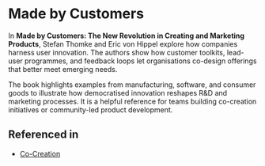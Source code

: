 # Made by Customers

In **Made by Customers: The New Revolution in Creating and Marketing Products**, Stefan Thomke and Eric von Hippel explore how companies harness user innovation. The authors show how customer toolkits, lead-user programmes, and feedback loops let organisations co-design offerings that better meet emerging needs.

The book highlights examples from manufacturing, software, and consumer goods to illustrate how democratised innovation reshapes R&D and marketing processes. It is a helpful reference for teams building co-creation initiatives or community-led product development.

## Referenced in

- [Co-Creation](/strategies/ecosystem/co-creation)
